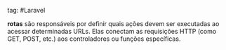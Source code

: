 tag: #Laravel 

**rotas** são responsáveis por definir quais ações devem ser executadas ao acessar determinadas URLs. Elas conectam as requisições HTTP (como GET, POST, etc.) aos controladores ou funções específicas.